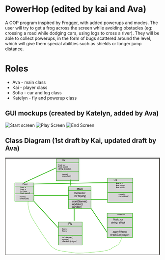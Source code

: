 # PowerHop (edited by kai and Ava)
A OOP program inspired by Frogger, with added powerups and modes. The user will try to get a frog across the screen while avoiding obstacles (eg: crossing a road while dodging cars, using logs to cross a river). They will be able to collect powerups, in the form of bugs scattered around the level, which will give them special abilities such as shields or longer jump distance.

# Roles
* Ava - main class
* Kai - player class
* Sofia - car and log class
* Katelyn - fly and powerup class

## GUI mockups (created by Katelyn, added by Ava)
![Start screen](https://github.com/colterschiwal5/python_group/raw/Frogger-or-TicTacToe/Frogger/images/Frogger_Start.png?raw=true)
![Play Screen](https://github.com/colterschiwal5/python_group/raw/Frogger-or-TicTacToe/Frogger/images/Frogger_Play.png?raw=true)
![End Screen](https://github.com/colterschiwal5/python_group/raw/Frogger-or-TicTacToe/Frogger/images/Frogger_End.png?raw=true)

## Class Diagram (1st draft by Kai, updated draft by Ava)
![Class Diagram](https://github.com/SpaceCheetah322/Frogger/blob/main/images/Updated_Class_Diagram.png?raw=true)
